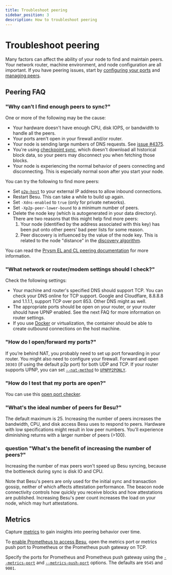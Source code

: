 ```yaml
---
title: Troubleshoot peering
sidebar_position: 3
description: How to troubleshoot peering
---
```


# Troubleshoot peering

Many factors can affect the ability of your node to find and maintain peers. Your network router, machine environment, and node configuration are all important. If you have peering issues, start by [configuring your ports](../connect/configure-ports.md) and [managing peers](../connect/manage-peers.md).

## Peering FAQ

### "Why can’t I find enough peers to sync?"

One or more of the following may be the cause:

- Your hardware doesn't have enough CPU, disk IOPS, or bandwidth to handle all the peers.
- Your ports aren't open in your firewall and/or router.
- Your node is sending large numbers of DNS requests. See [issue #4375](https://github.com/hyperledger/besu/issues/4375).
- You're using [checkpoint sync](../../get-started/connect/sync-node.md#checkpoint-synchronization), which doesn't download all historical block data, so your peers may disconnect you when fetching those blocks.
- Your node is experiencing the normal behavior of peers connecting and disconnecting. This is especially normal soon after you start your node.

You can try the following to find more peers:

- Set [`p2p-host`](../../reference/cli/options.md#p2p-host) to your external IP address to allow inbound connections.
- Restart Besu. This can take a while to build up again.
- Set `-Xdns-enabled` to `true` (only for private networks).
- Set `-Xp2p-peer-lower-bound` to a minimum number of peers.
- Delete the node key (which is autogenerated in your data directory). There are two reasons that this might help find more peers:
  1. Your node (identified by the address associated with this key) has been put onto other peers' bad peer lists for some reason.
  2. Peer discovery is influenced by the value of the node key. This is related to the node "distance" in the [discovery algorithm](https://github.com/ethereum/devp2p/wiki/Discovery-Overview#kademlia).

You can read the [Prysm EL and CL peering documentation](https://docs.prylabs.network/docs/prysm-usage/p2p-host-ip) for more information.

### "What network or router/modem settings should I check?"

Check the following settings:

- Your machine and router's specified DNS should support TCP. You can check your DNS online for TCP support. Google and Cloudflare, 8.8.8.8 and 1.1.1.1, support TCP over port 853. Other DNS might as well.
- The appropriate ports should be open on your router, or your router should have UPNP enabled. See the next FAQ for more information on router settings.
- If you use [Docker](https://docs.docker.com/network/network-tutorial-host/) or virtualization, the container should be able to create outbound connections on the host machine.

### "How do I open/forward my ports?"

If you’re behind NAT, you probably need to set up port forwarding in your router. You might also need to configure your firewall. Forward and open `30303` (if using the default p2p port) for both UDP and TCP. If your router supports UPNP, you can set [`--nat-method`](../../reference/cli/options.md#nat-method) to [`UPNPP2PONLY`](../connect/specify-nat.md#upnp).

### "How do I test that my ports are open?"

You can use this [open port checker](https://www.yougetsignal.com/tools/open-ports/).

### "What's the ideal number of peers for Besu?"

The default maximum is 25. Increasing the number of peers increases the bandwidth, CPU, and disk access Besu uses to respond to peers. Hardware with low specifications might result in low peer numbers. You'll experience diminishing returns with a larger number of peers (>100).

### question "What's the benefit of increasing the number of peers?"

Increasing the number of max peers won't speed up Besu syncing, because the bottleneck during sync is disk IO and CPU.

Note that Besu's peers are only used for the initial sync and transaction gossip, neither of which affects attestation performance. The beacon node connectivity controls how quickly you receive blocks and how attestations are published. Increasing Besu's peer count increases the load on your node, which may hurt attestations.

## Metrics

Capture [metrics](../monitor/index.md) to gain insights into peering behavior over time.

To [enable Prometheus to access Besu](../monitor/metrics.md), open the metrics port or metrics push port to Prometheus or the Prometheus push gateway on TCP.

Specify the ports for Prometheus and Prometheus push gateway using the [`--metrics-port`](../../reference/cli/options.md#metrics-port) and [`--metrics-push-port`](../../reference/cli/options.md#metrics-push-port) options. The defaults are `9545` and `9001`.
